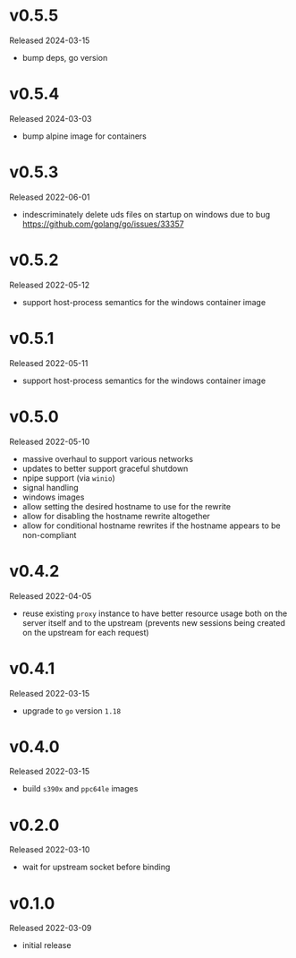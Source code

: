 # v0.5.5

Released 2024-03-15

- bump deps, go version

# v0.5.4

Released 2024-03-03

- bump alpine image for containers

# v0.5.3

Released 2022-06-01

- indescriminately delete uds files on startup on windows due to bug
  https://github.com/golang/go/issues/33357

# v0.5.2

Released 2022-05-12

- support host-process semantics for the windows container image

# v0.5.1

Released 2022-05-11

- support host-process semantics for the windows container image

# v0.5.0

Released 2022-05-10

- massive overhaul to support various networks
- updates to better support graceful shutdown
- npipe support (via `winio`)
- signal handling
- windows images
- allow setting the desired hostname to use for the rewrite
- allow for disabling the hostname rewrite altogether
- allow for conditional hostname rewrites if the hostname appears to be
  non-compliant

# v0.4.2

Released 2022-04-05

- reuse existing `proxy` instance to have better resource usage both on the
  server itself and to the upstream (prevents new sessions being created on the
  upstream for each request)

# v0.4.1

Released 2022-03-15

- upgrade to `go` version `1.18`

# v0.4.0

Released 2022-03-15

- build `s390x` and `ppc64le` images

# v0.2.0

Released 2022-03-10

- wait for upstream socket before binding

# v0.1.0

Released 2022-03-09

- initial release
